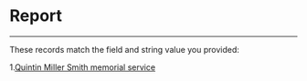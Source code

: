 # Report
---
These records match the field and string value you provided:

1.[Quintin Miller Smith memorial service](http://cdm15838.contentdm.oclc.org/oai/oai.php?verb=GetRecord&identifier=oai:cdm15838.contentdm.oclc.org:mtsu1/1296&metadataPrefix=oai_dc)

